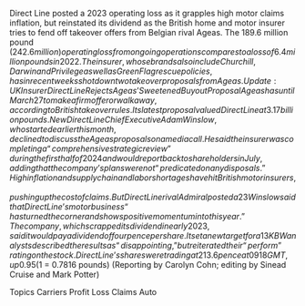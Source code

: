 Direct Line posted a 2023 operating loss as it grapples high motor claims inflation, but reinstated its dividend as the British home and motor insurer tries to fend off takeover offers from Belgian rival Ageas.
The 189.6 million pound ($242.6 million) operating loss from ongoing operations compares to a loss of 6.4 million pounds in 2022.
The insurer, whose brands also include Churchill, Darwin and Privilege as well as Green Flag rescue policies, has in recent weeks shot down two takeover proposals from Ageas.
Update: UK Insurer Direct Line Rejects Ageas’ Sweetened Buyout Proposal
Ageas has until March 27 to make a firm offer or walk away, according to British takeover rules. Its latest proposal valued Direct Line at 3.17 billion pounds.
New Direct Line Chief Executive Adam Winslow, who started earlier this month, declined to discuss the Ageas proposals on a media call.
He said the insurer was completing a “comprehensive strategic review” during the first half of 2024 and would report back to shareholders in July, adding that the company’s plans were not “predicated on any disposals.”
High inflation and supply chain and labor shortages have hit British motor insurers, pushing up the cost of claims.
But Direct Line rival Admiral posted a 23% jump in profits last week, helped by price hikes and more customers, while smaller peer Sabre this week recorded a 69% rise in profit.
Winslow said that Direct Line’s motor business “has turned the corner and shows positive momentum into this year.”
The company, which scrapped its dividend in early 2023, said it would pay a dividend of four pence per share.
It set a new target for a 13% net insurance margin in 2026, with run-rate annualized cost savings of at least 100 million pounds by the end of 2025.
KBW analysts described the results as “disappointing,” but reiterated their “perform” rating on the stock.
Direct Line’s shares were trading at 213.6 pence at 0918 GMT, up 0.95% and compared with Ageas’ most recent proposal of 237 pence per share.
($1 = 0.7816 pounds)
(Reporting by Carolyn Cohn; editing by Sinead Cruise and Mark Potter)

Topics
Carriers
Profit Loss
Claims
Auto
